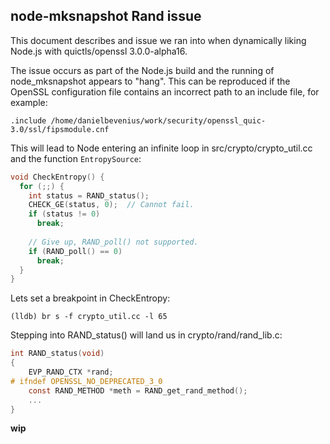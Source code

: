 ## node-mksnapshot Rand issue
This document describes and issue we ran into when dynamically liking Node.js
with quictls/openssl 3.0.0-alpha16. 

The issue occurs as part of the Node.js build and the running of node_mksnapshot
appears to "hang". This can be reproduced if the OpenSSL configuration file
contains an incorrect path to an include file, for example:
```text
.include /home/danielbevenius/work/security/openssl_quic-3.0/ssl/fipsmodule.cnf
```

This will lead to Node entering an infinite loop in src/crypto/crypto_util.cc
and the function `EntropySource`:
```c++
void CheckEntropy() {
  for (;;) {
    int status = RAND_status();
    CHECK_GE(status, 0);  // Cannot fail.
    if (status != 0)
      break;
                                                                                
    // Give up, RAND_poll() not supported.
    if (RAND_poll() == 0)
      break;
  }
}
```

Lets set a breakpoint in CheckEntropy:
```console
(lldb) br s -f crypto_util.cc -l 65
```
Stepping into RAND_status() will land us in crypto/rand/rand_lib.c:
```c
int RAND_status(void)                                                           
{                                                                               
    EVP_RAND_CTX *rand;                                                         
# ifndef OPENSSL_NO_DEPRECATED_3_0                                              
    const RAND_METHOD *meth = RAND_get_rand_method();
    ...
}
```

__wip__


